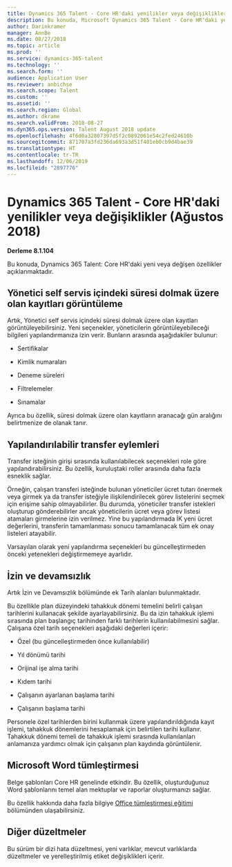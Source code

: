 ```yaml
---
title: Dynamics 365 Talent - Core HR'daki yenilikler veya değişiklikler (Ağustos 2018)
description: Bu konuda, Microsoft Dynamics 365 Talent - Core HR'daki yeni veya değişen özellikler açıklanmaktadır.
author: Darinkramer
manager: AnnBe
ms.date: 08/27/2018
ms.topic: article
ms.prod: ''
ms.service: dynamics-365-talent
ms.technology: ''
ms.search.form: ''
audience: Application User
ms.reviewer: anbichse
ms.search.scope: Talent
ms.custom: ''
ms.assetid: ''
ms.search.region: Global
ms.author: dkrame
ms.search.validFrom: 2018-08-27
ms.dyn365.ops.version: Talent August 2018 update
ms.openlocfilehash: 4f6d0a32807397d5f2c0892061e54c2fed24610b
ms.sourcegitcommit: 871707a3fd236da693a3d51f401eb0cb9d4bae39
ms.translationtype: HT
ms.contentlocale: tr-TR
ms.lasthandoff: 12/06/2019
ms.locfileid: "2897776"
---
```

# <a name="whats-new-or-changed-in-dynamics-365-talent---core-hr-august-2018"></a>Dynamics 365 Talent - Core HR'daki yenilikler veya değişiklikler (Ağustos 2018)

**Derleme 8.1.104**

Bu konuda, Dynamics 365 Talent: Core HR'daki yeni veya değişen özellikler açıklanmaktadır.

## <a name="view-expiring-records-in-manager-self-service"></a>Yönetici self servis içindeki süresi dolmak üzere olan kayıtları görüntüleme

Artık, Yönetici self servis içindeki süresi dolmak üzere olan kayıtları görüntüleyebilirsiniz. Yeni seçenekler, yöneticilerin görüntüleyebileceği bilgileri yapılandırmanıza izin verir. Bunların arasında aşağıdakiler bulunur:

-   Sertifikalar

-   Kimlik numaraları

-   Deneme süreleri

-   Filtrelemeler

-   Sınamalar

Ayrıca bu özellik, süresi dolmak üzere olan kayıtların aranacağı gün aralığını belirtmenize de olanak tanır.

## <a name="configurable-transfer-actions"></a>Yapılandırılabilir transfer eylemleri

Transfer isteğinin girişi sırasında kullanılabilecek seçenekleri role göre yapılandırabilirsiniz. Bu özellik, kuruluştaki roller arasında daha fazla esneklik sağlar.

Örneğin, çalışan transferi isteğinde bulunan yöneticiler ücret tutarı önermek veya girmek ya da transfer isteğiyle ilişkilendirilecek görev listelerini seçmek için erişime sahip olmayabilirler. Bu durumda, yöneticiler transfer istekleri oluşturup gönderebilirler ancak yöneticilerin ücret veya görev listesi atamaları girmelerine izin verilmez. Yine bu yapılandırmada İK yeni ücret değerlerini, transferin tamamlanması sonucu tamamlanacak tüm ek onay listeleri atayabilir.

Varsayılan olarak yeni yapılandırma seçenekleri bu güncelleştirmeden önceki yetenekleri değiştirmemeye ayarlıdır.

## <a name="leave-and-absence"></a>İzin ve devamsızlık

Artık İzin ve Devamsızlık bölümünde ek Tarih alanları bulunmaktadır.

Bu özellikle plan düzeyindeki tahakkuk dönemi temelini belirli çalışan tarihlerini kullanacak şekilde ayarlayabilirsiniz. Bu da izin tahakkuk işlemi sırasında plan başlangıç tarihinden farklı tarihlerin kullanılabilmesini sağlar. Çalışana özel tarih seçenekleri aşağıdaki değerleri içerir:

-   Özel (bu güncelleştirmeden önce kullanılabilir)

-   Yıl dönümü tarihi

-   Orijinal işe alma tarihi

-   Kıdem tarihi

-   Çalışanın ayarlanan başlama tarihi

-   Çalışanın başlama tarihi

Personele özel tarihlerden birini kullanmak üzere yapılandırıldığında kayıt işlemi, tahakkuk dönemlerini hesaplamak için belirtilen tarihi kullanır. Tahakkuk dönemi temeli de tahakkuk işlemi sırasında kullanılanları anlamanıza yardımcı olmak için çalışanın plan kaydında görüntülenir.

## <a name="microsoft-word-integration"></a>Microsoft Word tümleştirmesi

Belge şablonları Core HR genelinde etkindir. Bu özellik, oluşturduğunuz Word şablonlarını temel alan mektuplar ve raporlar oluşturmanızı sağlar.

Bu özellik hakkında daha fazla bilgiye [Office tümleştirmesi eğitimi](https://docs.microsoft.com/dynamics365/unified-operations/dev-itpro/office-integration/office-integration-tutorial?toc=/dynamics365/unified-operations/talent/toc.json) bölümünden ulaşabilirsiniz.


## <a name="other-fixes"></a>Diğer düzeltmeler

Bu sürüm bir dizi hata düzeltmesi, yeni varlıklar, mevcut varlıklarda düzeltmeler ve yerelleştirilmiş etiket değişiklikleri içerir.
